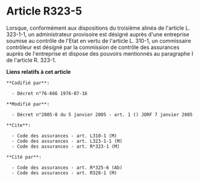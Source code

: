 # Article R323-5

Lorsque, conformément aux dispositions du troisième alinéa de l'article L. 323-1-1, un administrateur provisoire est désigné
auprès d'une entreprise soumise au contrôle de l'Etat en vertu de l'article L. 310-1, un commissaire contrôleur est désigné
par la commission de contrôle des assurances auprès de l'entreprise et dispose des pouvoirs mentionnés au paragraphe I de
l'article R. 323-1.

**Liens relatifs à cet article**

	**Codifié par**:

	  - Décret n°76-666 1976-07-16

	**Modifié par**:

	  - Décret n°2005-8 du 5 janvier 2005 - art. 1 () JORF 7 janvier 2005

	**Cite**:

	  - Code des assurances - art. L310-1 (M)
	  - Code des assurances - art. L323-1-1 (M)
	  - Code des assurances - art. R*323-1 (M)

	**Cité par**:

	  - Code des assurances - art. R*325-6 (Ab)
	  - Code des assurances - art. R328-1 (M)
